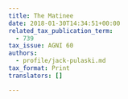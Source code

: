 ```yaml
---
title: The Matinee
date: 2018-01-30T14:34:51+00:00
related_tax_publication_term:
  - 739
tax_issue: AGNI 60
authors:
  - profile/jack-pulaski.md
tax_format: Print
translators: []

---
```

